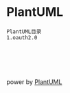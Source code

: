 # PlantUML
```
PlantUML目录
1.oauth2.0




```

​    







power by  [PlantUML](https://plantuml.com/zh/)




